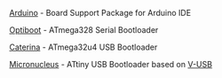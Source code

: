[Arduino](https://github.com/watterott/wattuino/tree/master/src/Arduino) - Board Support Package for Arduino IDE

[Optiboot](https://github.com/watterott/wattuino/tree/master/src/Optiboot) - ATmega328 Serial Bootloader

[Caterina](https://github.com/watterott/wattuino/tree/master/src/Caterina) - ATmega32u4 USB Bootloader

[Micronucleus](https://github.com/watterott/wattuino/tree/master/src/Micronucleus) - ATtiny USB Bootloader based on [V-USB](http://www.obdev.at/vusb/)

